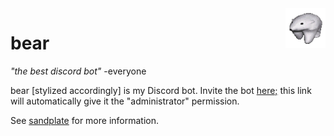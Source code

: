 <img align="right" src="assets/bear_static_small.png">

# bear

*"the best discord bot"* -everyone

bear [stylized accordingly] is my Discord bot. Invite the bot [here;](https://discord.com/oauth2/authorize?client_id=435224030459723776&scope=bot&permissions=8) this link will automatically give it the "administrator" permission.

See [sandplate](https://github.com/06000208/sandplate) for more information.
